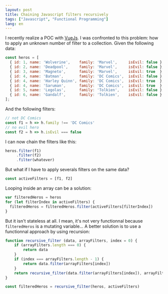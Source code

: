 ```yaml
---
layout: post
title: Chaining Javascript filters recursively
tags: ["Javascript", "Functional Programming"]
lang: en
---
```


I recently realize a POC with [VueJs](https://github.com/maxpou/find-a-room-vuejs2). I was confronted to this problem: how to apply an unknown number of filter to a collection.
Given the following data:

```javascript
const heros = [
  { id: 1, name: 'Wolverine',    family: 'Marvel',     isEvil: false },
  { id: 2, name: 'Deadpool',     family: 'Marvel',     isEvil: false },
  { id: 3, name: 'Magneto',      family: 'Marvel',     isEvil: true  },
  { id: 4, name: 'Batman',       family: 'DC Comics',  isEvil: false },
  { id: 4, name: 'Harley Quinn', family: 'DC Comics',  isEvil: true  },
  { id: 4, name: 'Saruman',      family: 'DC Comics',  isEvil: true  },
  { id: 5, name: 'Legolas',      family: 'Tolkien',    isEvil: false },
  { id: 6, name: 'Gandalf',      family: 'Tolkien',    isEvil: false }
];
```

And the following filters:

```js
// not DC Comics
const f1 = h => h.family !== 'DC Comics'
// no evil hero
const f2 = h => h.isEvil === false
```

I can now chain the filters like this:

```js
heros.filter(f1)
     .filter(f2)
     .filter(whatever)
```

But what if I have to apply severals filters on the same data?

```js
const activeFilters = [f1, f2]
```

Looping inside an array can be a solution:

```js
var filteredHeros = heros
for (let filterIndex in activeFilters) {
  filteredHeros = filteredHeros.filter(activeFilters[filterIndex])
}
```

But it isn't stateless at all. I mean, it's not very functionnal because `filteredHeros` is a mutating variable...
A better solution is to use a functionnal approach by using recursion:

```js
function recursive_filter (data, arrayFilters, index = 0) {
    if (arrayFilters.length === 0) {
        return data
    }
    if (index === arrayFilters.length - 1) {
        return data.filter(arrayFilters[index])
    }
    return recursive_filter(data.filter(arrayFilters[index]), arrayFilters, (index + 1))
}
```

```js
const filteredHeros = recursive_filter(heros, activeFilters)
```

